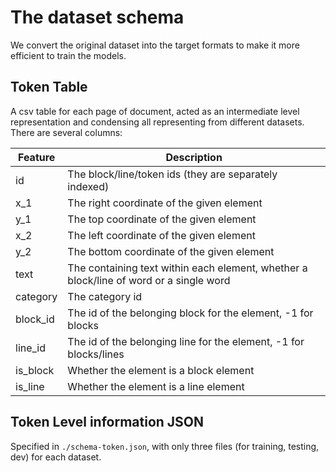 # The dataset schema

We convert the original dataset into the target formats to make it more efficient to train the models.

## Token Table

A csv table for each page of document, acted as an intermediate level representation and condensing all representing from different datasets. There are several columns: 

| Feature  | Description                                                                            |
| -------- | -------------------------------------------------------------------------------------- |
| id       | The block/line/token ids (they are separately indexed)                                 |
| x_1      | The right coordinate of the given element                                              |
| y_1      | The top coordinate of the given element                                                |
| x_2      | The left coordinate of the given element                                               |
| y_2      | The bottom coordinate of the given element                                             |
| text     | The containing text within each element, whether a block/line of word or a single word |
| category | The category id                                                                        |
| block_id | The id of the belonging block for the element, -1 for blocks                           |
| line_id  | The id of the belonging line for the element, -1 for blocks/lines                      |
| is_block | Whether the element is a block element                                                 |
| is_line  | Whether the element is a line element                                                  |

## Token Level information JSON 

Specified in `./schema-token.json`, with only three files (for training, testing, dev) for each dataset. 